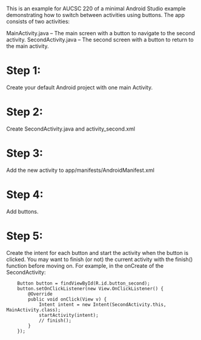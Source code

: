 # 
This is an example for AUCSC 220 of a minimal Android Studio example demonstrating how to switch between activities using buttons. 
The app consists of two activities:

MainActivity.java – The main screen with a button to navigate to the second activity.
SecondActivity.java – The second screen with a button to return to the main activity.

# Step 1:
  Create your default Android project with one main Activity.
# Step 2:
  Create SecondActivity.java and activity_second.xml
# Step 3:
  Add the new activity to app/manifests/AndroidManifest.xml
      <activity android:name=".SecondActivity" />
# Step 4: 
  Add buttons.
# Step 5:
  Create the intent for each button and start the activity when the button is clicked. You may want to finish (or not) the current activity with the finish() function before moving on.
  For example, in the onCreate of the SecondActivity:
  
        Button button = findViewById(R.id.button_second);
        button.setOnClickListener(new View.OnClickListener() {
            @Override
            public void onClick(View v) {
                Intent intent = new Intent(SecondActivity.this, MainActivity.class);
                startActivity(intent);
                // finish();
            }
        });


